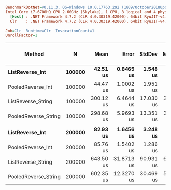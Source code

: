 ``` ini

BenchmarkDotNet=v0.11.3, OS=Windows 10.0.17763.292 (1809/October2018Update/Redstone5)
Intel Core i7-6700HQ CPU 2.60GHz (Skylake), 1 CPU, 8 logical and 4 physical cores
  [Host] : .NET Framework 4.7.2 (CLR 4.0.30319.42000), 64bit RyuJIT-v4.7.3324.0
  Clr    : .NET Framework 4.7.2 (CLR 4.0.30319.42000), 64bit RyuJIT-v4.7.3324.0

Job=Clr  Runtime=Clr  InvocationCount=1  
UnrollFactor=1  

```
|               Method |      N |      Mean |      Error |    StdDev |    Median | Ratio | RatioSD | Gen 0/1k Op | Gen 1/1k Op | Gen 2/1k Op | Allocated Memory/Op |
|--------------------- |------- |----------:|-----------:|----------:|----------:|------:|--------:|------------:|------------:|------------:|--------------------:|
|      **ListReverse_Int** | **100000** |  **42.51 us** |  **0.8465 us** |  **1.548 us** |  **41.94 us** |  **1.00** |    **0.00** |           **-** |           **-** |           **-** |                   **-** |
|    PooledReverse_Int | 100000 |  44.47 us |  1.0002 us |  1.951 us |  43.91 us |  1.05 |    0.06 |           - |           - |           - |                   - |
|   ListReverse_String | 100000 | 300.12 us |  6.4644 us | 17.030 us | 304.18 us |  7.05 |    0.45 |           - |           - |           - |                   - |
| PooledReverse_String | 100000 | 298.68 us |  5.9693 us | 13.351 us | 304.39 us |  6.99 |    0.41 |           - |           - |           - |                   - |
|                      |        |           |            |           |           |       |         |             |             |             |                     |
|      **ListReverse_Int** | **200000** |  **82.93 us** |  **1.6456 us** |  **3.248 us** |  **82.40 us** |  **1.00** |    **0.00** |           **-** |           **-** |           **-** |                   **-** |
|    PooledReverse_Int | 200000 |  85.76 us |  1.5402 us |  1.286 us |  86.27 us |  1.04 |    0.04 |           - |           - |           - |                   - |
|   ListReverse_String | 200000 | 643.50 us | 31.8713 us | 90.931 us | 611.76 us |  7.80 |    1.19 |           - |           - |           - |                   - |
| PooledReverse_String | 200000 | 602.35 us | 12.3270 us | 30.469 us | 595.41 us |  7.29 |    0.48 |           - |           - |           - |                   - |
